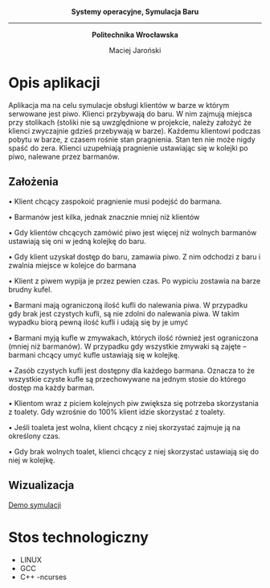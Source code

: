 **<p align="center"> Systemy operacyjne, Symulacja Baru  </p>**
_________________________________
**<p align="center"> Politechnika Wrocławska </p>**
<p align="center"> Maciej Jaroński </p>


<a name="desc"></a>
# Opis aplikacji
Aplikacja ma na celu symulacje obsługi klientów w barze w którym serwowane jest piwo.
Klienci przybywają do baru. W nim zajmują miejsca przy stolikach (stoliki nie są
uwzględnione w projekcie, należy założyć że klienci zwyczajnie gdzieś przebywają w barze).
Każdemu klientowi podczas pobytu w barze, z czasem rośnie stan pragnienia. Stan ten nie
może nigdy spaść do zera. Klienci uzupełniają pragnienie ustawiając się w kolejki po piwo,
nalewane przez barmanów.


## Założenia

• Klient chcący zaspokoić pragnienie musi podejść do barmana.

• Barmanów jest kilka, jednak znacznie mniej niż klientów

• Gdy klientów chcących zamówić piwo jest więcej niż wolnych barmanów ustawiają
się oni w jedną kolejkę do baru.

• Gdy klient uzyskał dostęp do baru, zamawia piwo. Z nim odchodzi z baru i zwalnia
miejsce w kolejce do barmana

• Klient z piwem wypija je przez pewien czas. Po wypiciu zostawia na barze brudny
kufel.

• Barmani mają ograniczoną ilość kufli do nalewania piwa. W przypadku gdy brak jest
czystych kufli, są nie zdolni do nalewania piwa. W takim wypadku biorą pewną ilość
kufli i udają się by je umyć

• Barmani myją kufle w zmywakach, których ilość również jest ograniczona (mniej niż
barmanów). W przypadku gdy wszystkie zmywaki są zajęte – barmani chcący umyć
kufle ustawiają się w kolejkę.

• Zasób czystych kufli jest dostępny dla każdego barmana. Oznacza to że wszystkie
czyste kufle są przechowywane na jednym stosie do którego dostęp ma każdy
barman.

• Klientom wraz z piciem kolejnych piw zwiększa się potrzeba skorzystania z toalety. Gdy wzrośnie do 100% klient idzie skorzystać z toalety.

• Jeśli toaleta jest wolna, klient chcący z niej skorzystać zajmuje ją na określony czas.

• Gdy brak wolnych toalet, klienci chcący z niej skorzystać ustawiają się do niej w kolejkę.


## Wizualizacja

[Demo symulacji](https://youtu.be/-LpcvREs5n0)

# Stos technologiczny
- LINUX
- GCC
- C++
-ncurses
